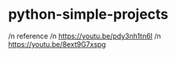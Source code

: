 # python-simple-projects
/n
reference
/n
https://youtu.be/pdy3nh1tn6I
/n
https://youtu.be/8ext9G7xspg
